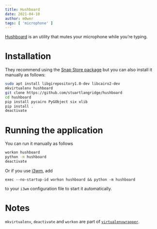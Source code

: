 ```yaml
---
title: Hushboard
date: 2021-04-10
author: m0wer
tags: [ 'microphone' ]
---
```


[Hushboard](https://kryogenix.org/code/hushboard/) is an utility that mutes your microphone while you’re typing.

# Installation

They recommend using the [Snap Store package](https://snapcraft.io/hushboard)
but you can also install it manually as follows:

```bash
sudo apt install libgirepository1.0-dev libcairo2-dev
mkvirtualenv hushboard
git clone https://github.com/stuartlangridge/hushboard
cd hushboard
pip install pycairo PyGObject six xlib
pip install .
deactivate
```

# Running the application

You can run it manually as follows

```bash
workon hushboard
python -m hushboard
deactivate
```

Or if you use [i3wm](i3wm), add

```
exec --no-startup-id workon hushboard && python -m hushboard
```

to your `i3wm` configuration file to start it automatically.

# Notes

`mkvirtualenv`, `deactivate` and `workon` are part of [`virtualenvwrapper`](virtualenvwrapper).
